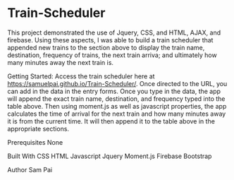 # Train-Scheduler
This project demonstrated the use of Jquery, CSS, and HTML, AJAX, and firebase. Using these aspects, I was able to build a train scheduler that appended new trains to the section above to display the train name, destination, frequency of trains, the next train arriva; and ultimately how many minutes away the next train is.

Getting Started: Access the train scheduler here at https://samuelpai.github.io/Train-Scheduler/. Once directed to the URL, you can add in the data in the entry forms. Once you type in the data, the app will append the exact train name, destination, and frequency typed into the table above. Then using moment.js as well as javascript properties, the app calculates the time of arrival for the next train and how many minutes away it is from the current time. It will then append it to the table above in the appropriate sections.

Prerequisites None

Built With CSS HTML Javascript Jquery  Moment.js Firebase Bootstrap

Author Sam Pai
